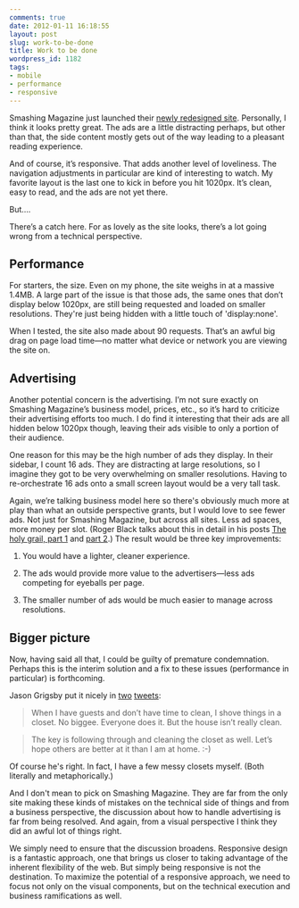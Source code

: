 ```yaml
---
comments: true
date: 2012-01-11 16:18:55
layout: post
slug: work-to-be-done
title: Work to be done
wordpress_id: 1182
tags:
- mobile
- performance
- responsive
---
```


Smashing Magazine just launched their [newly redesigned site](http://smashingmagazine.com). Personally, I think it looks pretty great. The ads are a little distracting perhaps, but other than that, the side content mostly gets out of the way leading to a pleasant reading experience.

And of course, it’s responsive. That adds another level of loveliness. The navigation adjustments in particular are kind of interesting to watch. My favorite layout is the last one to kick in before you hit 1020px. It’s clean, easy to read, and the ads are not yet there.

But….

There’s a catch here. For as lovely as the site looks, there’s a lot going wrong from a technical perspective.


## Performance


For starters, the size. Even on my phone, the site weighs in at a massive 1.4MB. A large part of the issue is that those ads, the same ones that don’t display below 1020px, are still being requested and loaded on smaller resolutions. They're just being hidden with a little touch of 'display:none'.

When I tested, the site also made about 90 requests. That’s an awful big drag on page load time—no matter what device or network you are viewing the site on.


## Advertising


Another potential concern is the advertising. I’m not sure exactly on Smashing Magazine’s business model, prices, etc., so it’s hard to criticize their advertising efforts too much. I do find it interesting that their ads are all hidden below 1020px though, leaving their ads visible to only a portion of their audience.

One reason for this may be the high number of ads they display. In their sidebar, I count 16 ads. They are distracting at large resolutions, so I imagine they got to be very overwhelming on smaller resolutions. Having to re-orchestrate 16 ads onto a small screen layout would be a very tall task.

Again, we’re talking business model here so there's obviously much more at play than what an outside perspective grants, but I would love to see fewer ads. Not just for Smashing Magazine, but across all sites. Less ad spaces, more money per slot. (Roger Black talks about this in detail in his posts [The holy grail, part 1](http://rogerblack.com/blog/post/the_holy_grail_part_i) and [part 2](http://rogerblack.com/blog/post/the_holy_grail_part_2).) The result would be three key improvements:



	
  1. You would have a lighter, cleaner experience.

	
  2. The ads would provide more value to the advertisers—less ads competing for eyeballs per page.

	
  3. The smaller number of ads would be much easier to manage across resolutions.




## Bigger picture


Now, having said all that, I could be guilty of premature condemnation. Perhaps this is the interim solution and a fix to these issues (performance in particular) is forthcoming.

Jason Grigsby put it nicely in [two](https://twitter.com/#!/grigs/status/157200482429960192) [tweets](https://twitter.com/#!/grigs/status/157200706317729792):


> When I have guests and don’t have time to clean, I shove things in a closet. No biggee. Everyone does it. But the house isn’t really clean.

> The key is following through and cleaning the closet as well. Let’s hope others are better at it than I am at home. :-)


Of course he's right. In fact, I have a few messy closets myself. (Both literally and metaphorically.)

And I don't mean to pick on Smashing Magazine. They are far from the only site making these kinds of mistakes on the technical side of things and from a business perspective, the discussion about how to handle advertising is far from being resolved. And again, from a visual perspective I think they did an awful lot of things right.

We simply need to ensure that the discussion broadens. Responsive design is a fantastic approach, one that brings us closer to taking advantage of the inherent flexibility of the web. But simply being responsive is not the destination. To maximize the potential of a responsive approach, we need to focus not only on the visual components, but on the technical execution and business ramifications as well.

